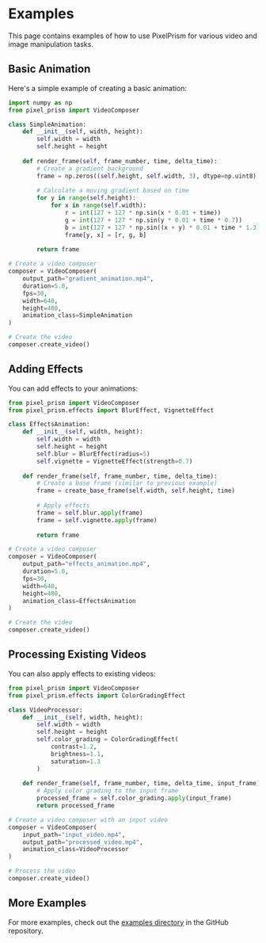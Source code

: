 # Examples

This page contains examples of how to use PixelPrism for various video and image manipulation tasks.

## Basic Animation

Here's a simple example of creating a basic animation:

```python
import numpy as np
from pixel_prism import VideoComposer

class SimpleAnimation:
    def __init__(self, width, height):
        self.width = width
        self.height = height
        
    def render_frame(self, frame_number, time, delta_time):
        # Create a gradient background
        frame = np.zeros((self.height, self.width, 3), dtype=np.uint8)
        
        # Calculate a moving gradient based on time
        for y in range(self.height):
            for x in range(self.width):
                r = int(127 + 127 * np.sin(x * 0.01 + time))
                g = int(127 + 127 * np.sin(y * 0.01 + time * 0.7))
                b = int(127 + 127 * np.sin((x + y) * 0.01 + time * 1.3))
                frame[y, x] = [r, g, b]
                
        return frame

# Create a video composer
composer = VideoComposer(
    output_path="gradient_animation.mp4",
    duration=5.0,
    fps=30,
    width=640,
    height=480,
    animation_class=SimpleAnimation
)

# Create the video
composer.create_video()
```

## Adding Effects

You can add effects to your animations:

```python
from pixel_prism import VideoComposer
from pixel_prism.effects import BlurEffect, VignetteEffect

class EffectsAnimation:
    def __init__(self, width, height):
        self.width = width
        self.height = height
        self.blur = BlurEffect(radius=5)
        self.vignette = VignetteEffect(strength=0.7)
        
    def render_frame(self, frame_number, time, delta_time):
        # Create a base frame (similar to previous example)
        frame = create_base_frame(self.width, self.height, time)
        
        # Apply effects
        frame = self.blur.apply(frame)
        frame = self.vignette.apply(frame)
                
        return frame

# Create a video composer
composer = VideoComposer(
    output_path="effects_animation.mp4",
    duration=5.0,
    fps=30,
    width=640,
    height=480,
    animation_class=EffectsAnimation
)

# Create the video
composer.create_video()
```

## Processing Existing Videos

You can also apply effects to existing videos:

```python
from pixel_prism import VideoComposer
from pixel_prism.effects import ColorGradingEffect

class VideoProcessor:
    def __init__(self, width, height):
        self.width = width
        self.height = height
        self.color_grading = ColorGradingEffect(
            contrast=1.2,
            brightness=1.1,
            saturation=1.3
        )
        
    def render_frame(self, frame_number, time, delta_time, input_frame):
        # Apply color grading to the input frame
        processed_frame = self.color_grading.apply(input_frame)
        return processed_frame

# Create a video composer with an input video
composer = VideoComposer(
    input_path="input_video.mp4",
    output_path="processed_video.mp4",
    animation_class=VideoProcessor
)

# Process the video
composer.create_video()
```

## More Examples

For more examples, check out the [examples directory](https://github.com/nschaetti/PixelPrism/tree/main/examples) in the GitHub repository.